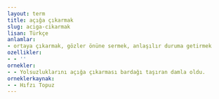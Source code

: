 ```yaml
---
layout: term
title: açığa çıkarmak
slug: aciga-cikarmak
lisan: Türkçe
anlamlar:
- ortaya çıkarmak, gözler önüne sermek, anlaşılır duruma getirmek
ozellikler:
- - ''
ornekler:
- - Yolsuzluklarını açığa çıkarması bardağı taşıran damla oldu.
orneklerkaynak:
- - Hıfzı Topuz
---
```

